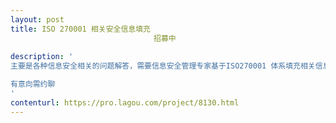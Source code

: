 ```yaml
---                
layout: post       
title: ISO 270001 相关安全信息填充
                                招募中
           
description: '
主要是各种信息安全相关的问题解答，需要信息安全管理专家基于ISO270001 体系填充相关信息安全问题。

有意向需约聊
'     
contenturl: https://pro.lagou.com/project/8130.html      
---                 
```

